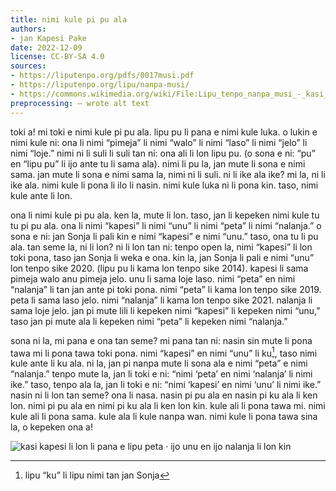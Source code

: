```yaml
---
title: nimi kule pi pu ala
authors:
- jan Kapesi Pake
date: 2022-12-09
license: CC-BY-SA 4.0
sources:
- https://liputenpo.org/pdfs/0017musi.pdf
- https://liputenpo.org/lipu/nanpa-musi/
- https://commons.wikimedia.org/wiki/File:Lipu_tenpo_nanpa_musi_-_kasi_kule.png
preprocessing: – wrote alt text
---
```


toki a! mi toki e nimi kule pi pu ala. lipu pu li pana e nimi kule luka. o lukin e nimi kule ni: ona li nimi “pimeja” li nimi “walo” li nimi “laso” li nimi “jelo” li nimi “loje.” nimi ni li suli li suli tan ni: ona ali li lon lipu pu. (o sona e ni: “pu” en “lipu pu” li ijo ante tu li sama ala). nimi li pu la, jan mute li sona e nimi sama. jan mute li sona e nimi sama la, nimi ni li suli. ni li ike ala ike? mi la, ni li ike ala. nimi kule li pona li ilo li nasin. nimi kule luka ni li pona kin. taso, nimi kule ante li lon.

ona li nimi kule pi pu ala. ken la, mute li lon. taso, jan li kepeken nimi kule tu tu pi pu ala. ona li nimi “kapesi” li nimi “unu” li nimi “peta” li nimi “nalanja.” o sona e ni: jan Sonja li pali kin e nimi “kapesi” e nimi “unu.” taso, ona tu li pu ala. tan seme la, ni li lon? ni li lon tan ni: tenpo open la, nimi “kapesi” li lon toki pona, taso jan Sonja li weka e ona. kin la, jan Sonja li pali e nimi “unu” lon tenpo sike 2020. (lipu pu li kama lon tenpo sike 2014). kapesi li sama pimeja walo anu pimeja jelo. unu li sama loje laso. nimi “peta” en nimi “nalanja” li tan jan ante pi toki pona. nimi “peta” li kama lon tenpo sike 2019. peta li sama laso jelo. nimi “nalanja” li kama lon tenpo sike 2021. nalanja li sama loje jelo. jan pi mute lili li kepeken nimi “kapesi” li kepeken nimi “unu,” taso jan pi mute ala li kepeken nimi “peta” li kepeken nimi “nalanja.”

sona ni la, mi pana e ona tan seme? mi pana tan ni: nasin sin mute li pona tawa mi li pona tawa toki pona. nimi “kapesi” en nimi “unu” li ku[^1], taso nimi kule ante li ku ala. ni la, jan pi nanpa mute li sona ala e nimi “peta” e nimi “nalanja.” tenpo mute la, jan li toki e ni: “nimi ‘peta’ en nimi ‘nalanja’ li nimi ike.” taso, tenpo ala la, jan li toki e ni: “nimi ‘kapesi’ en nimi ‘unu’ li nimi ike.” nasin ni li lon tan seme? ona li nasa. nasin pi pu ala en nasin pi ku ala li ken lon. nimi pi pu ala en nimi pi ku ala li ken lon kin. kule ali li pona tawa mi. nimi kule ali li pona sama. kule ala li kule nanpa wan. nimi kule li pona tawa sina la, o kepeken ona a!

![kasi kapesi li lon li pana e lipu peta · ijo unu en ijo nalanja li lon kin](https://upload.wikimedia.org/wikipedia/commons/e/ef/Lipu_tenpo_nanpa_musi_-_kasi_kule.png)

[^1]: lipu “ku” li lipu nimi tan jan Sonja